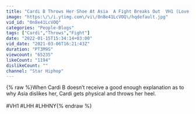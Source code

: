 ```yaml
---
title: "Cardi B Throws Her Shoe At Asia  A Fight Breaks Out  VH1 (Love and Hip Hop New York)"
image: "https:\/\/i.ytimg.com\/vi\/0n8e41LcVOQ\/hqdefault.jpg"
vid_id: "0n8e41LcVOQ"
categories: "People-Blogs"
tags: ["Cardi","Throws","Fight"]
date: "2022-01-15T15:34:14+03:00"
vid_date: "2021-03-06T16:21:43Z"
duration: "PT3M9S"
viewcount: "65235"
likeCount: "1194"
dislikeCount: ""
channel: "Star Hiphop"
---
```

{% raw %}When Cardi B doesn’t receive a good enough explanation as to why Asia dislikes her, Cardi gets physical and throws her heel.<br /><br />#VH1​ #LHH​ #LHHNY​{% endraw %}
